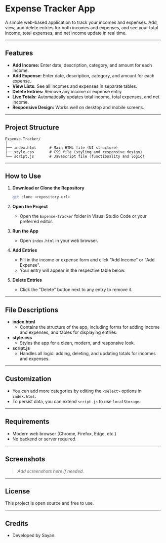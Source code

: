 # Expense Tracker App

A simple web-based application to track your incomes and expenses. Add, view, and delete entries for both incomes and expenses, and see your total income, total expenses, and net income update in real time.

---

## Features

- **Add Income:** Enter date, description, category, and amount for each income.
- **Add Expense:** Enter date, description, category, and amount for each expense.
- **View Lists:** See all incomes and expenses in separate tables.
- **Delete Entries:** Remove any income or expense entry.
- **Live Totals:** Automatically updates total income, total expenses, and net income.
- **Responsive Design:** Works well on desktop and mobile screens.

---

## Project Structure

```
Expense-Tracker/
│
├── index.html      # Main HTML file (UI structure)
├── style.css       # CSS file (styling and responsive design)
└── script.js       # JavaScript file (functionality and logic)
```

---

## How to Use

1. **Download or Clone the Repository**
   ```sh
   git clone <repository-url>
   ```

2. **Open the Project**
   - Open the `Expense-Tracker` folder in Visual Studio Code or your preferred editor.

3. **Run the App**
   - Open `index.html` in your web browser.

4. **Add Entries**
   - Fill in the income or expense form and click "Add Income" or "Add Expense".
   - Your entry will appear in the respective table below.

5. **Delete Entries**
   - Click the "Delete" button next to any entry to remove it.

---

## File Descriptions

- **index.html**
  - Contains the structure of the app, including forms for adding income and expenses, and tables for displaying entries.
- **style.css**
  - Styles the app for a clean, modern, and responsive look.
- **script.js**
  - Handles all logic: adding, deleting, and updating totals for incomes and expenses.

---

## Customization

- You can add more categories by editing the `<select>` options in `index.html`.
- To persist data, you can extend `script.js` to use `localStorage`.

---

## Requirements

- Modern web browser (Chrome, Firefox, Edge, etc.)
- No backend or server required.

---

## Screenshots

> _Add screenshots here if needed._

---

## License

This project is open source and free to use.

---

## Credits

- Developed by Sayan.
```

